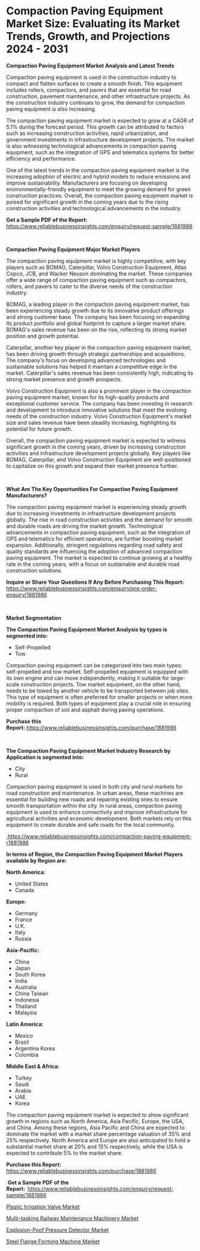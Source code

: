 <p><h1>Compaction Paving Equipment Market Size: Evaluating its Market Trends, Growth, and Projections 2024 - 2031</h1></p><p><strong>Compaction Paving Equipment Market Analysis and Latest Trends</strong></p>
<p><p>Compaction paving equipment is used in the construction industry to compact and flatten surfaces to create a smooth finish. This equipment includes rollers, compactors, and pavers that are essential for road construction, pavement maintenance, and other infrastructure projects. As the construction industry continues to grow, the demand for compaction paving equipment is also increasing.</p><p>The compaction paving equipment market is expected to grow at a CAGR of 5.1% during the forecast period. This growth can be attributed to factors such as increasing construction activities, rapid urbanization, and government investments in infrastructure development projects. The market is also witnessing technological advancements in compaction paving equipment, such as the integration of GPS and telematics systems for better efficiency and performance.</p><p>One of the latest trends in the compaction paving equipment market is the increasing adoption of electric and hybrid models to reduce emissions and improve sustainability. Manufacturers are focusing on developing environmentally-friendly equipment to meet the growing demand for green construction practices. Overall, the compaction paving equipment market is poised for significant growth in the coming years due to the rising construction activities and technological advancements in the industry.</p></p>
<p><strong>Get a Sample PDF of the Report:&nbsp;</strong> <a href="https://www.reliablebusinessinsights.com/enquiry/request-sample/1881986">https://www.reliablebusinessinsights.com/enquiry/request-sample/1881986</a></p>
<p>&nbsp;</p>
<p><strong>Compaction Paving Equipment Major Market Players</strong></p>
<p><p>The compaction paving equipment market is highly competitive, with key players such as BOMAG, Caterpillar, Volvo Construction Equipment, Atlas Copco, JCB, and Wacker Neuson dominating the market. These companies offer a wide range of compaction paving equipment such as compactors, rollers, and pavers to cater to the diverse needs of the construction industry.</p><p>BOMAG, a leading player in the compaction paving equipment market, has been experiencing steady growth due to its innovative product offerings and strong customer base. The company has been focusing on expanding its product portfolio and global footprint to capture a larger market share. BOMAG's sales revenue has been on the rise, reflecting its strong market position and growth potential.</p><p>Caterpillar, another key player in the compaction paving equipment market, has been driving growth through strategic partnerships and acquisitions. The company's focus on developing advanced technologies and sustainable solutions has helped it maintain a competitive edge in the market. Caterpillar's sales revenue has been consistently high, indicating its strong market presence and growth prospects.</p><p>Volvo Construction Equipment is also a prominent player in the compaction paving equipment market, known for its high-quality products and exceptional customer service. The company has been investing in research and development to introduce innovative solutions that meet the evolving needs of the construction industry. Volvo Construction Equipment's market size and sales revenue have been steadily increasing, highlighting its potential for future growth.</p><p>Overall, the compaction paving equipment market is expected to witness significant growth in the coming years, driven by increasing construction activities and infrastructure development projects globally. Key players like BOMAG, Caterpillar, and Volvo Construction Equipment are well-positioned to capitalize on this growth and expand their market presence further.</p></p>
<p>&nbsp;</p>
<p><strong>What Are The Key Opportunities For Compaction Paving Equipment Manufacturers?</strong></p>
<p><p>The compaction paving equipment market is experiencing steady growth due to increasing investments in infrastructure development projects globally. The rise in road construction activities and the demand for smooth and durable roads are driving the market growth. Technological advancements in compaction paving equipment, such as the integration of GPS and telematics for efficient operations, are further boosting market expansion. Additionally, stringent regulations regarding road safety and quality standards are influencing the adoption of advanced compaction paving equipment. The market is expected to continue growing at a healthy rate in the coming years, with a focus on sustainable and durable road construction solutions.</p></p>
<p><strong>Inquire or Share Your Questions If Any Before Purchasing This Report:</strong> <a href="https://www.reliablebusinessinsights.com/enquiry/pre-order-enquiry/1881986">https://www.reliablebusinessinsights.com/enquiry/pre-order-enquiry/1881986</a></p>
<p>&nbsp;</p>
<p><strong>Market Segmentation</strong></p>
<p><strong>The Compaction Paving Equipment Market Analysis by types is segmented into:</strong></p>
<p><ul><li>Self-Propelled</li><li>Tow</li></ul></p>
<p><p>Compaction paving equipment can be categorized into two main types: self-propelled and tow market. Self-propelled equipment is equipped with its own engine and can move independently, making it suitable for large-scale construction projects. Tow market equipment, on the other hand, needs to be towed by another vehicle to be transported between job sites. This type of equipment is often preferred for smaller projects or when more mobility is required. Both types of equipment play a crucial role in ensuring proper compaction of soil and asphalt during paving operations.</p></p>
<p><strong>Purchase this Report:&nbsp;</strong><a href="https://www.reliablebusinessinsights.com/purchase/1881986">https://www.reliablebusinessinsights.com/purchase/1881986</a></p>
<p>&nbsp;</p>
<p><strong>The Compaction Paving Equipment Market Industry Research by Application is segmented into:</strong></p>
<p><ul><li>City</li><li>Rural</li></ul></p>
<p><p>Compaction paving equipment is used in both city and rural markets for road construction and maintenance. In urban areas, these machines are essential for building new roads and repairing existing ones to ensure smooth transportation within the city. In rural areas, compaction paving equipment is used to enhance connectivity and improve infrastructure for agricultural activities and economic development. Both markets rely on this equipment to create durable and safe roads for the local community.</p></p>
<p><a href="https://www.reliablebusinessinsights.com/compaction-paving-equipment-r1881986">&nbsp;https://www.reliablebusinessinsights.com/compaction-paving-equipment-r1881986</a></p>
<p><strong>In terms of Region, the Compaction Paving Equipment Market Players available by Region are:</strong></p>
<p>
    <p> <strong> North America: </strong>
        <ul>
            <li>United States</li>
            <li>Canada</li>
        </ul>
        </p> 
    <p> <strong> Europe: </strong>
        <ul>
            <li>Germany</li>
            <li>France</li>
            <li>U.K.</li>
            <li>Italy</li>
            <li>Russia</li>
        </ul>
        </p> 
    <p> <strong> Asia-Pacific: </strong>
        <ul>
            <li>China</li>
            <li>Japan</li>
            <li>South Korea</li>
            <li>India</li>
            <li>Australia</li>
            <li>China Taiwan</li>
            <li>Indonesia</li>
            <li>Thailand</li>
            <li>Malaysia</li>
        </ul>
        </p> 
    <p> <strong> Latin America: </strong>
        <ul>
            <li>Mexico</li>
            <li>Brazil</li>
            <li>Argentina Korea</li>
            <li>Colombia</li>
        </ul>
        </p> 
    <p> <strong> Middle East & Africa: </strong>
        <ul>
            <li>Turkey</li>
            <li>Saudi</li>
            <li>Arabia</li>
            <li>UAE</li>
            <li>Korea</li>
        </ul>
    </p>
    </p>
<p><p>The compaction paving equipment market is expected to show significant growth in regions such as North America, Asia Pacific, Europe, the USA, and China. Among these regions, Asia Pacific and China are expected to dominate the market with a market share percentage valuation of 35% and 25% respectively. North America and Europe are also anticipated to hold a substantial market share at 20% and 15% respectively, while the USA is expected to contribute 5% to the market share.</p></p>
<p><strong>Purchase this Report: </strong><a href="https://www.reliablebusinessinsights.com/purchase/1881986">https://www.reliablebusinessinsights.com/purchase/1881986</a></p>
<p>&nbsp;<strong>Get a Sample PDF of the Report:&nbsp;&nbsp;</strong><a href="https://www.reliablebusinessinsights.com/enquiry/request-sample/1881986">https://www.reliablebusinessinsights.com/enquiry/request-sample/1881986</a></p>
<p><strong></strong></p>
<p><p><a href="https://github.com/dmmanir420/Market-Research-Report-List-2/blob/main/plastic-irrigation-valve-market.md">Plastic Irrigation Valve Market</a></p><p><a href="https://github.com/susanjprice2023/Market-Research-Report-List-2/blob/main/multi-tasking-railway-maintenance-machinery-market.md">Multi-tasking Railway Maintenance Machinery Market</a></p><p><a href="https://github.com/sardarp081/Market-Research-Report-List-2/blob/main/explosion-poof-pressure-detector-market.md">Explosion-Poof Pressure Detector Market</a></p><p><a href="https://github.com/gcimaudf65/Market-Research-Report-List-2/blob/main/steel-flange-forming-machine-market.md">Steel Flange Forming Machine Market</a></p></p>